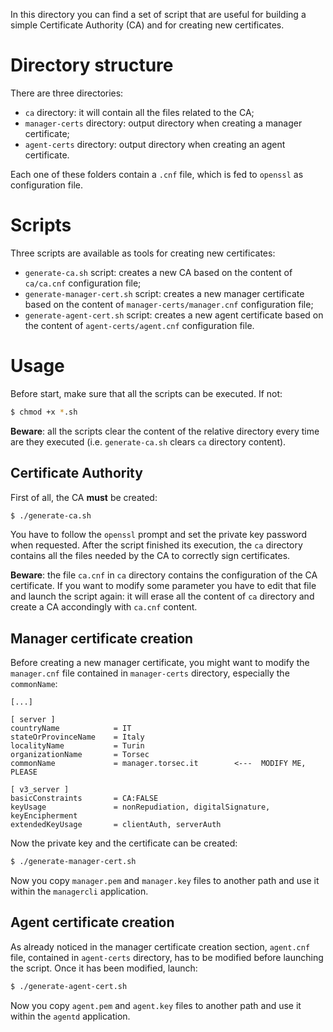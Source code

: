 In this directory you can find a set of script that are useful for building a simple Certificate Authority (CA) and    for creating new certificates.

# Directory structure
There are three directories:

- `ca` directory: it will contain all the files related to the CA;
- `manager-certs` directory: output directory when creating a manager certificate;
- `agent-certs` directory: output directory when creating an agent certificate.

Each one of these folders contain a `.cnf` file, which is fed to `openssl` as configuration file.

# Scripts
Three scripts are available as tools for creating new certificates:

- `generate-ca.sh` script: creates a new CA based on the content of `ca/ca.cnf` configuration file;
- `generate-manager-cert.sh` script: creates a new manager certificate based on the content of `manager-certs/manager.cnf` configuration file;
- `generate-agent-cert.sh` script: creates a new agent certificate based on the content of `agent-certs/agent.cnf` configuration file.

# Usage

Before start, make sure that all the scripts can be executed. If not:

```bash
$ chmod +x *.sh
```

**Beware**: all the scripts clear the content of the relative directory every time are they executed (i.e. `generate-ca.sh` clears `ca` directory content).

## Certificate Authority
First of all, the CA **must** be created:

```bash
$ ./generate-ca.sh
```

You have to follow the `openssl` prompt and set the private key password when requested. After the script finished its execution, the `ca` directory contains all the files needed by the CA to correctly sign certificates.

**Beware**: the file `ca.cnf` in `ca` directory contains the configuration of the CA certificate. If you want to modify some parameter you have to edit that file and launch the script again: it will erase all the content of `ca` directory and create a CA accondingly with `ca.cnf` content.

## Manager certificate creation
Before creating a new manager certificate, you might want to modify the `manager.cnf` file contained in `manager-certs` directory, especially the `commonName`:  

```
[...]

[ server ]
countryName            = IT
stateOrProvinceName    = Italy
localityName           = Turin
organizationName       = Torsec
commonName             = manager.torsec.it        <---  MODIFY ME, PLEASE

[ v3_server ]
basicConstraints       = CA:FALSE
keyUsage               = nonRepudiation, digitalSignature, keyEncipherment
extendedKeyUsage       = clientAuth, serverAuth
```

Now the private key and the certificate can be created:

```bash
$ ./generate-manager-cert.sh
```

Now you copy `manager.pem` and `manager.key` files to another path and use it within the `managercli` application.


## Agent certificate creation
As already noticed in the manager certificate creation section, `agent.cnf` file, contained in `agent-certs` directory, has to be modified before launching the script. Once it has been modified, launch:

```bash
$ ./generate-agent-cert.sh
```

Now you copy `agent.pem` and `agent.key` files to another path and use it within the `agentd` application.

